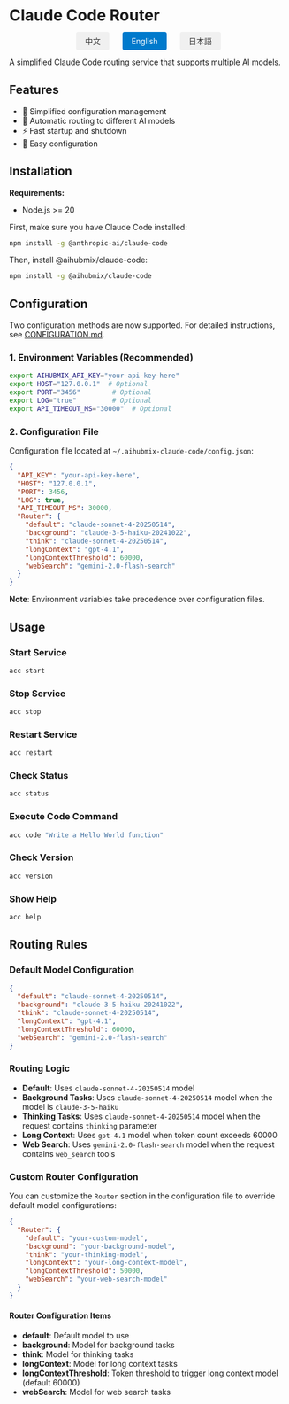 # Claude Code Router

<div align="center">
  <div style="margin-bottom: 20px;">
    <a href="./README.zh.md" style="margin: 0 10px; padding: 8px 16px; background-color: #f0f0f0; color: #333; text-decoration: none; border-radius: 4px;">中文</a>
    <a href="./README.md" style="margin: 0 10px; padding: 8px 16px; background-color: #007acc; color: white; text-decoration: none; border-radius: 4px;">English</a>
    <a href="./README.ja.md" style="margin: 0 10px; padding: 8px 16px; background-color: #f0f0f0; color: #333; text-decoration: none; border-radius: 4px;">日本語</a>
  </div>
</div>

A simplified Claude Code routing service that supports multiple AI models.

## Features

- 🚀 Simplified configuration management
- 🔄 Automatic routing to different AI models
- ⚡ Fast startup and shutdown
- 🔧 Easy configuration

## Installation

**Requirements:**
- Node.js >= 20

First, make sure you have Claude Code installed:
```bash
npm install -g @anthropic-ai/claude-code
```

Then, install @aihubmix/claude-code:
```bash
npm install -g @aihubmix/claude-code
```

## Configuration

Two configuration methods are now supported. For detailed instructions, see [CONFIGURATION.md](./CONFIGURATION.md).

### 1. Environment Variables (Recommended)

```bash
export AIHUBMIX_API_KEY="your-api-key-here"
export HOST="127.0.0.1"  # Optional
export PORT="3456"        # Optional
export LOG="true"         # Optional
export API_TIMEOUT_MS="30000"  # Optional
```

### 2. Configuration File

Configuration file located at `~/.aihubmix-claude-code/config.json`:

```json
{
  "API_KEY": "your-api-key-here",
  "HOST": "127.0.0.1",
  "PORT": 3456,
  "LOG": true,
  "API_TIMEOUT_MS": 30000,
  "Router": {
    "default": "claude-sonnet-4-20250514",
    "background": "claude-3-5-haiku-20241022",
    "think": "claude-sonnet-4-20250514",
    "longContext": "gpt-4.1",
    "longContextThreshold": 60000,
    "webSearch": "gemini-2.0-flash-search"
  }
}
```

**Note**: Environment variables take precedence over configuration files.

## Usage

### Start Service

```bash
acc start
```

### Stop Service

```bash
acc stop
```

### Restart Service

```bash
acc restart
```

### Check Status

```bash
acc status
```

### Execute Code Command

```bash
acc code "Write a Hello World function"
```

### Check Version

```bash
acc version
```

### Show Help

```bash
acc help
```

## Routing Rules

### Default Model Configuration

```json
{
  "default": "claude-sonnet-4-20250514",
  "background": "claude-3-5-haiku-20241022", 
  "think": "claude-sonnet-4-20250514",
  "longContext": "gpt-4.1",
  "longContextThreshold": 60000,
  "webSearch": "gemini-2.0-flash-search"
}
```

### Routing Logic

- **Default**: Uses `claude-sonnet-4-20250514` model
- **Background Tasks**: Uses `claude-sonnet-4-20250514` model when the model is `claude-3-5-haiku`
- **Thinking Tasks**: Uses `claude-sonnet-4-20250514` model when the request contains `thinking` parameter
- **Long Context**: Uses `gpt-4.1` model when token count exceeds 60000
- **Web Search**: Uses `gemini-2.0-flash-search` model when the request contains `web_search` tools

### Custom Router Configuration

You can customize the `Router` section in the configuration file to override default model configurations:

```json
{
  "Router": {
    "default": "your-custom-model",
    "background": "your-background-model", 
    "think": "your-thinking-model",
    "longContext": "your-long-context-model",
    "longContextThreshold": 50000,
    "webSearch": "your-web-search-model"
  }
}
```

#### Router Configuration Items

- **default**: Default model to use
- **background**: Model for background tasks
- **think**: Model for thinking tasks  
- **longContext**: Model for long context tasks
- **longContextThreshold**: Token threshold to trigger long context model (default 60000)
- **webSearch**: Model for web search tasks
